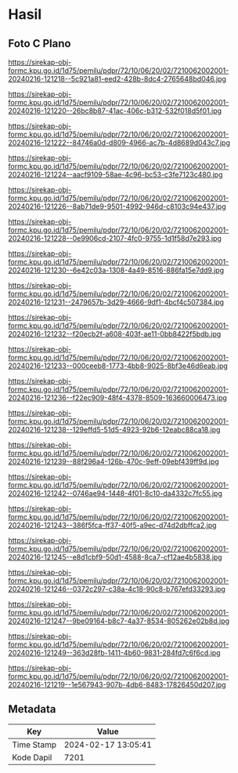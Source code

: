 # Hasil

## Foto C Plano

https://sirekap-obj-formc.kpu.go.id/1d75/pemilu/pdpr/72/10/06/20/02/7210062002001-20240216-121218--5c921a81-eed2-428b-8dc4-2765648bd046.jpg

https://sirekap-obj-formc.kpu.go.id/1d75/pemilu/pdpr/72/10/06/20/02/7210062002001-20240216-121220--26bc8b87-41ac-406c-b312-532f018d5f01.jpg

https://sirekap-obj-formc.kpu.go.id/1d75/pemilu/pdpr/72/10/06/20/02/7210062002001-20240216-121222--84746a0d-d809-4966-ac7b-4d8689d043c7.jpg

https://sirekap-obj-formc.kpu.go.id/1d75/pemilu/pdpr/72/10/06/20/02/7210062002001-20240216-121224--aacf9109-58ae-4c96-bc53-c3fe7123c480.jpg

https://sirekap-obj-formc.kpu.go.id/1d75/pemilu/pdpr/72/10/06/20/02/7210062002001-20240216-121226--8ab71de9-9501-4992-946d-c8103c94e437.jpg

https://sirekap-obj-formc.kpu.go.id/1d75/pemilu/pdpr/72/10/06/20/02/7210062002001-20240216-121228--0e9906cd-2107-4fc0-9755-1d1f58d7e293.jpg

https://sirekap-obj-formc.kpu.go.id/1d75/pemilu/pdpr/72/10/06/20/02/7210062002001-20240216-121230--6e42c03a-1308-4a49-8516-886fa15e7dd9.jpg

https://sirekap-obj-formc.kpu.go.id/1d75/pemilu/pdpr/72/10/06/20/02/7210062002001-20240216-121231--2479657b-3d29-4666-9df1-4bcf4c507384.jpg

https://sirekap-obj-formc.kpu.go.id/1d75/pemilu/pdpr/72/10/06/20/02/7210062002001-20240216-121232--f20ecb2f-a608-403f-ae11-0bb8422f5bdb.jpg

https://sirekap-obj-formc.kpu.go.id/1d75/pemilu/pdpr/72/10/06/20/02/7210062002001-20240216-121233--000ceeb8-1773-4bb8-9025-8bf3e46d6eab.jpg

https://sirekap-obj-formc.kpu.go.id/1d75/pemilu/pdpr/72/10/06/20/02/7210062002001-20240216-121236--f22ec909-48f4-4378-8509-163660006473.jpg

https://sirekap-obj-formc.kpu.go.id/1d75/pemilu/pdpr/72/10/06/20/02/7210062002001-20240216-121238--129effd5-51d5-4923-92b6-12eabc88ca18.jpg

https://sirekap-obj-formc.kpu.go.id/1d75/pemilu/pdpr/72/10/06/20/02/7210062002001-20240216-121239--88f296a4-126b-470c-9eff-09ebf439ff9d.jpg

https://sirekap-obj-formc.kpu.go.id/1d75/pemilu/pdpr/72/10/06/20/02/7210062002001-20240216-121242--0746ae94-1448-4f01-8c10-da4332c7fc55.jpg

https://sirekap-obj-formc.kpu.go.id/1d75/pemilu/pdpr/72/10/06/20/02/7210062002001-20240216-121243--386f5fca-ff37-40f5-a9ec-d74d2dbffca2.jpg

https://sirekap-obj-formc.kpu.go.id/1d75/pemilu/pdpr/72/10/06/20/02/7210062002001-20240216-121245--e8d1cbf9-50d1-4588-8ca7-cf12ae4b5838.jpg

https://sirekap-obj-formc.kpu.go.id/1d75/pemilu/pdpr/72/10/06/20/02/7210062002001-20240216-121246--0372c297-c38a-4c18-90c8-b767efd33293.jpg

https://sirekap-obj-formc.kpu.go.id/1d75/pemilu/pdpr/72/10/06/20/02/7210062002001-20240216-121247--9be09164-b8c7-4a37-8534-805262e02b8d.jpg

https://sirekap-obj-formc.kpu.go.id/1d75/pemilu/pdpr/72/10/06/20/02/7210062002001-20240216-121249--363d28fb-1411-4b60-9831-284fd7c6f6cd.jpg

https://sirekap-obj-formc.kpu.go.id/1d75/pemilu/pdpr/72/10/06/20/02/7210062002001-20240216-121219--1e567943-907b-4db6-8483-17826450d207.jpg


## Metadata

| Key        | Value               |
| ---------- | ------------------- |
| Time Stamp | 2024-02-17 13:05:41 |
| Kode Dapil | 7201                |



